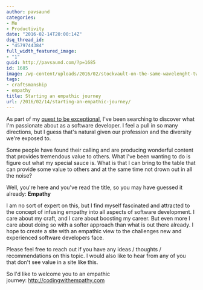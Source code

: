 ```yaml
---
author: pavsaund
categories:
- Me
- Productivity
date: "2016-02-14T20:00:14Z"
dsq_thread_id:
- "4579744384"
full_width_featured_image:
- "1"
guid: http://pavsaund.com/?p=1685
id: 1685
image: /wp-content/uploads/2016/02/stockvault-on-the-same-wavelenght-two-brains-having-an-idea181544-e1455493560837.jpg
tags:
- craftsmanship
- empathy
title: Starting an empathic journey
url: /2016/02/14/starting-an-empathic-journey/
---
```


As part of my <a href="http:///2016/01/03/being-awesome/">quest to be exceptional</a>, I've been searching to discover what I'm passionate about as a software developer. I feel a pull in so many directions, but I guess that's natural given our profession and the diversity we're exposed to.

Some people have found their calling and are producing wonderful content that provides tremendous value to others. What I've been wanting to do is figure out what my special sauce is. What is that I can bring to the table that can provide some value to others and at the same time not drown out in all the noise?

Well, you're here and you've read the title, so you may have guessed it already: <strong>Empathy</strong>

I am no&nbsp;sort of expert on this, but I find myself fascinated and attracted to the concept of infusing empathy into all aspects of software development. I care about my craft, and I care about boosting my career. But even more I care about doing so with a softer approach than what is out there already. I hope to create a site with an empathic view to the challenges new and experienced software developers face.

Please feel free to reach out if you have any ideas / thoughts / recommendations on this topic. I would also like to hear from any of you that don't see value in a site like this.

So I'd like to welcome you to an empathic journey:&nbsp;<a href="http://codingwithempathy.com" target="_blank">http://codingwithempathy.com</a>